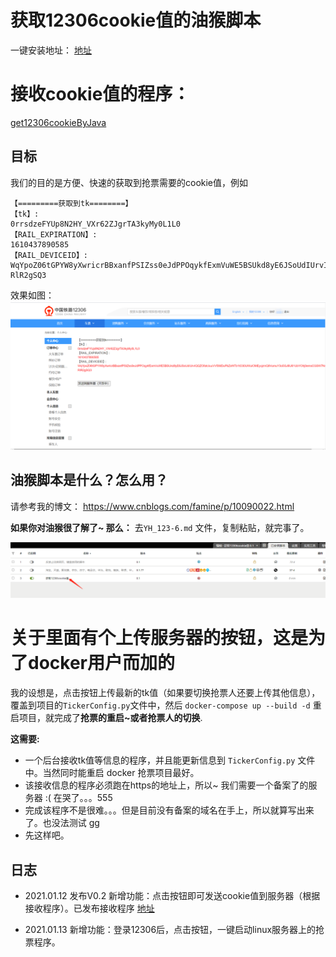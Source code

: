 # 获取12306cookie值的油猴脚本

一键安装地址：
[地址](https://greasyfork.org/zh-CN/scripts/419934-%E8%8E%B7%E5%8F%9612306cookie%E5%80%BC)

# 接收cookie值的程序：

[get12306cookieByJava](https://github.com/Famine-Life/get12306cookieByJava)

## 目标
我们的目的是方便、快速的获取到抢票需要的cookie值，例如
```
【=========获取到tk========】
【tk】:
0rrsdzeFYUp8N2HY_VXr62ZJgrTA3kyMy0L1L0
【RAIL_EXPIRATION】:
1610437890585
【RAIL_DEVICEID】:
WqYpoZ06tGPYW8yXwricrBBxanfPSIZss0eJdPPOqykfExmVuWE5BSUkd8yE6JSoUdIUrvIQQZOfatcIuuVVf3MDuPbZxf4Tb1tO30UWulOMEyqzmQ9VumuY3o5GJ6U61UbYOhj0emsCGSW7NsamYex-RlR2gSQ3
```
效果如图：
![12306cookie](/images/12306.png)

## 油猴脚本是什么？怎么用？
请参考我的博文：
https://www.cnblogs.com/famine/p/10090022.html

**如果你对油猴很了解了~ 那么：**
去`YH_123-6.md` 文件，复制粘贴，就完事了。

![yh_12306](/images/yh.png)



# 关于里面有个上传服务器的按钮，这是为了docker用户而加的

我的设想是，点击按钮上传最新的tk值（如果要切换抢票人还要上传其他信息），覆盖到项目的`TickerConfig.py`文件中，然后 `docker-compose up --build -d` 重启项目，就完成了**抢票的重启~**或者**抢票人的切换**.

**这需要:**
  - 一个后台接收tk值等信息的程序，并且能更新信息到 `TickerConfig.py` 文件中。当然同时能重启 docker 抢票项目最好。
  - 该接收信息的程序必须跑在https的地址上，所以~ 我们需要一个备案了的服务器 :(  在哭了。。。555
  - 完成该程序不是很难。。。但是目前没有备案的域名在手上，所以就算写出来了。也没法测试  gg
  - 先这样吧。


## 日志

 - 2021.01.12 发布V0.2
   新增功能：点击按钮即可发送cookie值到服务器（根据接收程序）。已发布接收程序 [地址](https://github.com/Famine-Life/get12306cookieByJava)

 - 2021.01.13 新增功能：登录12306后，点击按钮，一键启动linux服务器上的抢票程序。
